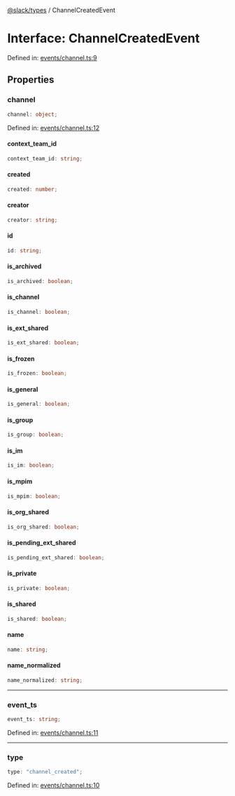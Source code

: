 [@slack/types](../index.md) / ChannelCreatedEvent

# Interface: ChannelCreatedEvent

Defined in: [events/channel.ts:9](https://github.com/slackapi/node-slack-sdk/blob/main/packages/types/src/events/channel.ts#L9)

## Properties

### channel

```ts
channel: object;
```

Defined in: [events/channel.ts:12](https://github.com/slackapi/node-slack-sdk/blob/main/packages/types/src/events/channel.ts#L12)

#### context\_team\_id

```ts
context_team_id: string;
```

#### created

```ts
created: number;
```

#### creator

```ts
creator: string;
```

#### id

```ts
id: string;
```

#### is\_archived

```ts
is_archived: boolean;
```

#### is\_channel

```ts
is_channel: boolean;
```

#### is\_ext\_shared

```ts
is_ext_shared: boolean;
```

#### is\_frozen

```ts
is_frozen: boolean;
```

#### is\_general

```ts
is_general: boolean;
```

#### is\_group

```ts
is_group: boolean;
```

#### is\_im

```ts
is_im: boolean;
```

#### is\_mpim

```ts
is_mpim: boolean;
```

#### is\_org\_shared

```ts
is_org_shared: boolean;
```

#### is\_pending\_ext\_shared

```ts
is_pending_ext_shared: boolean;
```

#### is\_private

```ts
is_private: boolean;
```

#### is\_shared

```ts
is_shared: boolean;
```

#### name

```ts
name: string;
```

#### name\_normalized

```ts
name_normalized: string;
```

***

### event\_ts

```ts
event_ts: string;
```

Defined in: [events/channel.ts:11](https://github.com/slackapi/node-slack-sdk/blob/main/packages/types/src/events/channel.ts#L11)

***

### type

```ts
type: "channel_created";
```

Defined in: [events/channel.ts:10](https://github.com/slackapi/node-slack-sdk/blob/main/packages/types/src/events/channel.ts#L10)
